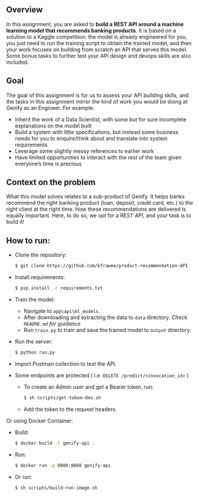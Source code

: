 ## Overview

In this assignment, you are asked to **build a REST API around a machine learning model that recommends banking products**. It is based on a solution to a Kaggle competition: the model is already engineered for you, you just need to run the training script to obtain the trained model, and then your work focuses on building from scratch an API that serves this model. Some bonus tasks to further test your API design and devops skills are also included.

## Goal

The goal of this assignment is for us to assess your API building skills, and the tasks in this assignment mirror the kind of work you would be doing at Genify as an Engineer. For example:

- Inherit the work of a Data Scientist, with some but for sure incomplete explanations on the model built
- Build a system with little specifications, but instead some business needs for you to enquire/think about and translate into system requirements
- Leverage some slightly messy references to earlier work
- Have limited opportunities to interact with the rest of the team given everyone’s time is precious

## Context on the problem

What this model solves relates to a sub-product of Genify. It helps banks recommend the right banking product (loan, deposit, credit card, etc.) to the right client at the right time. How these recommendations are delivered is equally important. Here, to do so, we opt for a REST API, and your task is to build it!

## How to run:
- Clone the repository:
    ```sh
    $ git clone https://github.com/kfrawee/product-recommendation-API
    ```
- Install requirements:
    ```sh
    $ pip install -r requirements.txt
    ```

- Train the model:
    - Navigate to `app\api\ml_models`.
    - After downloading and extracting the data to `data` directory. *Check `README.md` for guidance*
    - Run `train.py` to train and save the trained model to `output` directory.
- Run the server:
    ```sh
    $ python run.py
    ```
- Import Postman collection to test the API.
- Some endpoints are protected ( i.e. `DELETE /predict/<invocation_id>` )
    - To create an Admin user and get a Bearer token, run:
        ```sh
        $ sh scripts/get-token-dev.sh
        ```
    - Add the token to the request headers.

Or using Docker Container:
- Build:
    ```sh
    $ docker build -t genify-api .
    ```
- Run:
    ```sh
    $ docker run -p 8080:8080 genify-api
    ```
- Or run:
    ```sh
    $ sh scripts/build-run-image.sh
    ```
